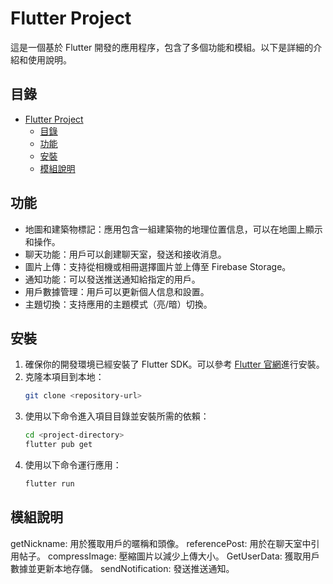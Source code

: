 # Flutter Project

這是一個基於 Flutter 開發的應用程序，包含了多個功能和模組。以下是詳細的介紹和使用說明。

## 目錄

- [Flutter Project](#flutter-project)
  - [目錄](#目錄)
  - [功能](#功能)
  - [安裝](#安裝)
  - [模組說明](#模組說明)

## 功能

- 地圖和建築物標記：應用包含一組建築物的地理位置信息，可以在地圖上顯示和操作。
- 聊天功能：用戶可以創建聊天室，發送和接收消息。
- 圖片上傳：支持從相機或相冊選擇圖片並上傳至 Firebase Storage。
- 通知功能：可以發送推送通知給指定的用戶。
- 用戶數據管理：用戶可以更新個人信息和設置。
- 主題切換：支持應用的主題模式（亮/暗）切換。

## 安裝

1. 確保你的開發環境已經安裝了 Flutter SDK。可以參考 [Flutter 官網](https://flutter.dev/docs/get-started/install)進行安裝。
2. 克隆本項目到本地：
    ```bash
    git clone <repository-url>
    ```
3. 使用以下命令進入項目目錄並安裝所需的依賴：
    ```bash
    cd <project-directory>
    flutter pub get
    ```
4. 使用以下命令運行應用：
    ```bash
    flutter run
    ```


## 模組說明
getNickname: 用於獲取用戶的暱稱和頭像。
referencePost: 用於在聊天室中引用帖子。
compressImage: 壓縮圖片以減少上傳大小。
GetUserData: 獲取用戶數據並更新本地存儲。
sendNotification: 發送推送通知。